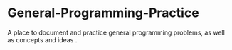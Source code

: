 # General-Programming-Practice
A place to document and practice general programming problems, as well as concepts and ideas
.
